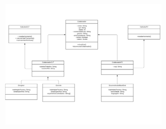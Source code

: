 
<img src= "https://github.com/vieiravanderson/classe-abstrata/blob/master/vnw%20classes%20uml.png" alt="Diagrama de classes UML">

